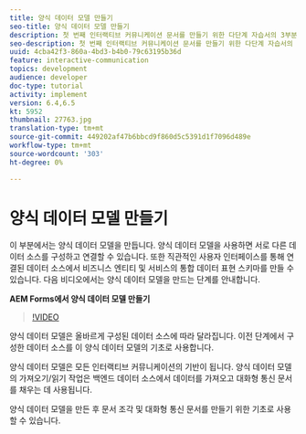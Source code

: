 ```yaml
---
title: 양식 데이터 모델 만들기
seo-title: 양식 데이터 모델 만들기
description: 첫 번째 인터랙티브 커뮤니케이션 문서를 만들기 위한 다단계 자습서의 3부분입니다. 이 부분에서는 양식 데이터 모델을 만듭니다. 양식 데이터 모델을 사용하면 서로 다른 데이터 소스를 구성하고 연결할 수 있습니다.연결된 데이터 소스 간에 비즈니스 엔터티 및 서비스의 통합 데이터 표현 스키마를 만들 수 있는 직관적인 사용자 인터페이스를 제공합니다.다음 비디오에서는 양식 데이터 모델을 만드는 단계를 안내합니다.
seo-description: 첫 번째 인터랙티브 커뮤니케이션 문서를 만들기 위한 다단계 자습서의 3부분입니다. 이 부분에서는 양식 데이터 모델을 만듭니다. 양식 데이터 모델을 사용하면 서로 다른 데이터 소스를 구성하고 연결할 수 있습니다. 또한 직관적인 사용자 인터페이스를 통해 연결된 데이터 소스에서 비즈니스 엔티티 및 서비스의 통합 데이터 표현 스키마를 만들 수 있습니다. 다음 비디오에서는 양식 데이터 모델을 만드는 단계를 안내합니다.
uuid: 4cba42f3-860a-4bd3-b4b0-79c63195b36d
feature: interactive-communication
topics: development
audience: developer
doc-type: tutorial
activity: implement
version: 6.4,6.5
kt: 5952
thumbnail: 27763.jpg
translation-type: tm+mt
source-git-commit: 449202af47b6bbcd9f860d5c5391d1f7096d489e
workflow-type: tm+mt
source-wordcount: '303'
ht-degree: 0%

---
```



# 양식 데이터 모델 만들기

이 부분에서는 양식 데이터 모델을 만듭니다. 양식 데이터 모델을 사용하면 서로 다른 데이터 소스를 구성하고 연결할 수 있습니다. 또한 직관적인 사용자 인터페이스를 통해 연결된 데이터 소스에서 비즈니스 엔티티 및 서비스의 통합 데이터 표현 스키마를 만들 수 있습니다. 다음 비디오에서는 양식 데이터 모델을 만드는 단계를 안내합니다.

**AEM Forms에서 양식 데이터 모델 만들기**

>[!VIDEO](https://video.tv.adobe.com/v/27763/?quality=9&learn=on)

양식 데이터 모델은 올바르게 구성된 데이터 소스에 따라 달라집니다. 이전 단계에서 구성한 데이터 소스를 이 양식 데이터 모델의 기초로 사용합니다.

양식 데이터 모델은 모든 인터랙티브 커뮤니케이션의 기반이 됩니다. 양식 데이터 모델의 가져오기/읽기 작업은 백엔드 데이터 소스에서 데이터를 가져오고 대화형 통신 문서를 채우는 데 사용됩니다.

양식 데이터 모델을 만든 후 문서 조각 및 대화형 통신 문서를 만들기 위한 기초로 사용할 수 있습니다.

